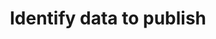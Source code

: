 ---
layout: default
title: 1. Identify data to publish
parent: Data Publication Steps
nav_order: 3
---